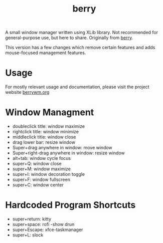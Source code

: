 <div align='center'>
    <h1>berry</h1><br>
</div>

A small window manager written using XLib library.  Not recommended for general-purpose use, but here to share.  Originally from [berry](https://github.com/JLErvin/berry).

This version has a few changes which remove certain features and adds mouse-focused management features.

# Usage

For mostly relevant usage and documentation, please visit the project website [berrywm.org](https://berrywm.org)

# Window Managment

* doubleclick title: window maximize
* rightclick title: window minimize
* middleclick title: window close
* drag lower bar: resize window
* Super+drag anywhere in window: move window
* Super+right-drag anywhere in window: resize window
* alt+tab: window cycle focus
* super+Q: window close
* super+M: window maximize
* super+I: window decoration toggle
* super+F: window fullscreen
* super+C: window center

# Hardcoded Program Shortcuts

* super+return: kitty
* super+space: rofi -show drun
* super+Escape: xfce-taskmanager
* super+L: slock
